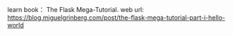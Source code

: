 learn book： The Flask Mega-Tutorial.
web url: https://blog.miguelgrinberg.com/post/the-flask-mega-tutorial-part-i-hello-world